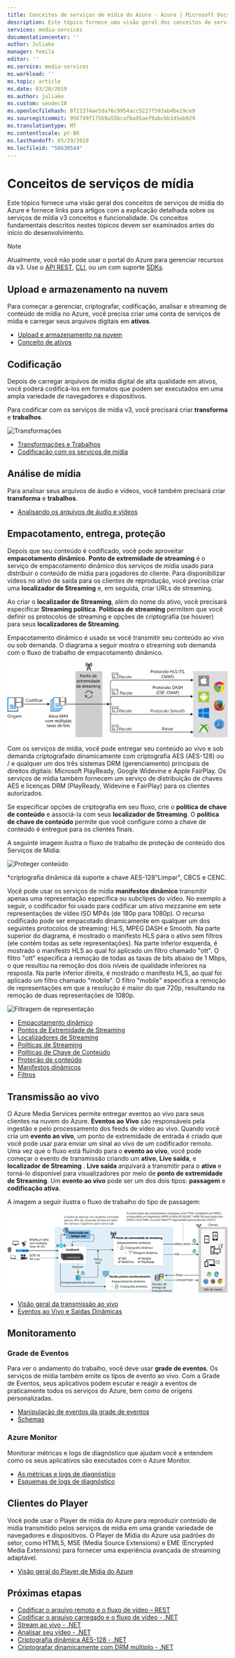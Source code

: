 ```yaml
---
title: Conceitos de serviços de mídia do Azure - Azure | Microsoft Docs
description: Este tópico fornece uma visão geral dos conceitos de serviços de mídia do Azure e fornece links para obter detalhes.
services: media-services
documentationcenter: ''
author: Juliako
manager: femila
editor: ''
ms.service: media-services
ms.workload: ''
ms.topic: article
ms.date: 03/20/2019
ms.author: juliako
ms.custom: seodec18
ms.openlocfilehash: 8f21374ae5da76c9954acc5227f593ab4be19ce9
ms.sourcegitcommit: 956749f17569a55bcafba95aef9abcbb345eb929
ms.translationtype: MT
ms.contentlocale: pt-BR
ms.lasthandoff: 03/29/2019
ms.locfileid: "58630544"
---
```

# <a name="media-services-concepts"></a>Conceitos de serviços de mídia

Este tópico fornece uma visão geral dos conceitos de serviços de mídia do Azure e fornece links para artigos com a explicação detalhada sobre os serviços de mídia v3 conceitos e funcionalidade. Os conceitos fundamentais descritos nestes tópicos devem ser examinados antes do início do desenvolvimento.

> [!NOTE]
> Atualmente, você não pode usar o portal do Azure para gerenciar recursos da v3. Use o [API REST](https://aka.ms/ams-v3-rest-ref), [CLI](https://aka.ms/ams-v3-cli-ref), ou um com suporte [SDKs](developers-guide.md).

## <a name="cloud-upload-and-storage"></a>Upload e armazenamento na nuvem

Para começar a gerenciar, criptografar, codificação, analisar e streaming de conteúdo de mídia no Azure, você precisa criar uma conta de serviços de mídia e carregar seus arquivos digitais em **ativos**.

- [Upload e armazenamento na nuvem](storage-account-concept.md)
- [Conceito de ativos](assets-concept.md)

## <a name="encoding"></a>Codificação

Depois de carregar arquivos de mídia digital de alta qualidade em ativos, você poderá codificá-los em formatos que podem ser executados em uma ampla variedade de navegadores e dispositivos. 

Para codificar com os serviços de mídia v3, você precisará criar **transforma** e **trabalhos**.

![Transformações](./media/encoding/transforms-jobs.png)

- [Transformações e Trabalhos](transforms-jobs-concept.md)
- [Codificação com os serviços de mídia](encoding-concept.md)

## <a name="media-analytics"></a>Análise de mídia

Para analisar seus arquivos de áudio e vídeos, você também precisará criar **transforma** e **trabalhos**.

- [Analisando os arquivos de áudio e vídeos](analyzing-video-audio-files-concept.md)

## <a name="packaging-delivery-protection"></a>Empacotamento, entrega, proteção

Depois que seu conteúdo é codificado, você pode aproveitar **empacotamento dinâmico**. **Ponto de extremidade de streaming** é o serviço de empacotamento dinâmico dos serviços de mídia usado para distribuir o conteúdo de mídia para jogadores do cliente. Para disponibilizar vídeos no ativo de saída para os clientes de reprodução, você precisa criar uma **localizador de Streaming** e, em seguida, criar URLs de streaming. 

Ao criar o **localizador de Streaming**, além do nome do ativo, você precisará especificar **Streaming política**. **Políticas de streaming** permitem que você definir os protocolos de streaming e opções de criptografia (se houver) para seus **localizadores de Streaming**.

Empacotamento dinâmico é usado se você transmitir seu conteúdo ao vivo ou sob demanda. O diagrama a seguir mostra o streaming sob demanda com o fluxo de trabalho de empacotamento dinâmico.

![Empacotamento dinâmico](./media/dynamic-packaging-overview/media-services-dynamic-packaging.svg)

Com os serviços de mídia, você pode entregar seu conteúdo ao vivo e sob demanda criptografado dinamicamente com criptografia AES (AES-128) ou / e qualquer um dos três sistemas DRM (gerenciamento) principais de direitos digitais: Microsoft PlayReady, Google Widevine e Apple FairPlay. Os serviços de mídia também fornecem um serviço de distribuição de chaves AES e licenças DRM (PlayReady, Widevine e FairPlay) para os clientes autorizados.

Se especificar opções de criptografia em seu fluxo, crie o **política de chave de conteúdo** e associá-la com seus **localizador de Streaming**. O **política de chave de conteúdo** permite que você configure como a chave de conteúdo é entregue para os clientes finais.

A seguinte imagem ilustra o fluxo de trabalho de proteção de conteúdo dos Serviços de Mídia: 

![Proteger conteúdo](./media/content-protection/content-protection.svg)

&#42;criptografia dinâmica dá suporte a chave AES-128"Limpar", CBCS e CENC. 

Você pode usar os serviços de mídia **manifestos dinâmico** transmitir apenas uma representação específica ou subclipes do vídeo. No exemplo a seguir, o codificador foi usado para codificar um ativo mezzanine em sete representações de vídeo ISO MP4s (de 180p para 1080p). O recurso codificado pode ser empacotado dinamicamente em qualquer um dos seguintes protocolos de streaming: HLS, MPEG DASH e Smooth.  Na parte superior do diagrama, é mostrado o manifesto HLS para o ativo sem filtros (ele contém todas as sete representações).  Na parte inferior esquerda, é mostrado o manifesto HLS ao qual foi aplicado um filtro chamado "ott". O filtro "ott" especifica a remoção de todas as taxas de bits abaixo de 1 Mbps, o que resultou na remoção dos dois níveis de qualidade inferiores na resposta. Na parte inferior direita, é mostrado o manifesto HLS, ao qual foi aplicado um filtro chamado "mobile". O filtro "mobile" especifica a remoção de representações em que a resolução é maior do que 720p, resultando na remoção de duas representações de 1080p.

![Filtragem de representação](./media/filters-dynamic-manifest-overview/media-services-rendition-filter.png)

- [Empacotamento dinâmico](dynamic-packaging-overview.md)
- [Pontos de Extremidade de Streaming](streaming-endpoint-concept.md)
- [Localizadores de Streaming](streaming-locators-concept.md)
- [Políticas de Streaming](streaming-policy-concept.md)
- [Políticas de Chave de Conteúdo](content-key-policy-concept.md)
- [Proteção de conteúdo](content-protection-overview.md)
- [Manifestos dinâmicos](filters-dynamic-manifest-overview.md)
- [Filtros](filters-concept.md)

## <a name="live-streaming"></a>Transmissão ao vivo

O Azure Media Services permite entregar eventos ao vivo para seus clientes na nuvem do Azure. **Eventos ao Vivo** são responsáveis pela ingestão e pelo processamento dos feeds de vídeo ao vivo. Quando você cria um **evento ao vivo**, um ponto de extremidade de entrada é criado que você pode usar para enviar um sinal ao vivo de um codificador remoto. Uma vez que o fluxo está fluindo para o **evento ao vivo**, você pode começar o evento de transmissão criando um **ativo**, **Live saída**, e **localizador de Streaming** . **Live saída** arquivará a transmitir para o **ativo** e torná-lo disponível para visualizadores por meio de **ponto de extremidade de Streaming**. Um **evento ao vivo** pode ser um dos dois tipos: **passagem** e **codificação ativa**.

A imagem a seguir ilustra o fluxo de trabalho do tipo de passagem:

![passagem](./media/live-streaming/pass-through.svg)

- [Visão geral da transmissão ao vivo](live-streaming-overview.md)
- [Eventos ao Vivo e Saídas Dinâmicas](live-events-outputs-concept.md)

## <a name="monitoring"></a>Monitoramento

### <a name="event-grid"></a>Grade de Eventos

Para ver o andamento do trabalho, você deve usar **grade de eventos**. Os serviços de mídia também emite os tipos de evento ao vivo. Com a Grade de Eventos, seus aplicativos podem escutar e reagir a eventos de praticamente todos os serviços do Azure, bem como de origens personalizadas. 

- [Manipulação de eventos da grade de eventos](reacting-to-media-services-events.md)
- [Schemas](media-services-event-schemas.md)

### <a name="azure-monitor"></a>Azure Monitor

Monitorar métricas e logs de diagnóstico que ajudam você a entendem como os seus aplicativos são executados com o Azure Monitor.

- [As métricas e logs de diagnóstico](media-services-metrics-diagnostic-logs.md)
- [Esquemas de logs de diagnóstico](media-services-diagnostic-logs-schema.md)

## <a name="player-clients"></a>Clientes do Player

Você pode usar o Player de mídia do Azure para reproduzir conteúdo de mídia transmitido pelos serviços de mídia em uma grande variedade de navegadores e dispositivos. O Player de Mídia do Azure usa padrões do setor, como HTML5, MSE (Media Source Extensions) e EME (Encrypted Media Extensions) para fornecer uma experiência avançada de streaming adaptável. 

- [Visão geral do Player de Mídia do Azure](use-azure-media-player.md)

## <a name="next-steps"></a>Próximas etapas

* [Codificar o arquivo remoto e o fluxo de vídeo – REST](stream-files-tutorial-with-rest.md)
* [Codificar o arquivo carregado e o fluxo de vídeo - .NET](stream-files-tutorial-with-api.md)
* [Stream ao vivo - .NET](stream-live-tutorial-with-api.md)
* [Analisar seu vídeo - .NET](analyze-videos-tutorial-with-api.md)
* [Criptografia dinâmica AES-128 - .NET](protect-with-aes128.md)
* [Criptografar dinamicamente com DRM múltiplo - .NET](protect-with-drm.md) 
